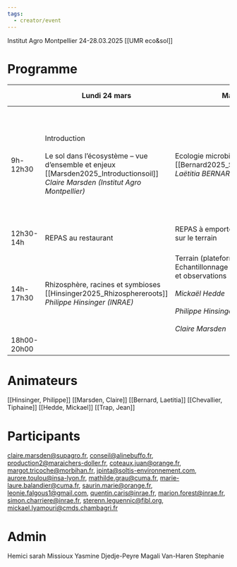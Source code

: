 ```yaml
---
tags:
  - creator/event
---
```

Institut Agro Montpellier
24-28.03.2025
[[UMR eco&sol]]

# Programme

|             | Lundi 24 mars                                                                                                                                                | Mardi 25                                                                                                                                     | Mercredi 26                                                                                                                 | Jeudi 27                                                                                                                                              | Vendredi 28                                                                                                  |
| ----------- | ------------------------------------------------------------------------------------------------------------------------------------------------------------ | -------------------------------------------------------------------------------------------------------------------------------------------- | --------------------------------------------------------------------------------------------------------------------------- | ----------------------------------------------------------------------------------------------------------------------------------------------------- | ------------------------------------------------------------------------------------------------------------ |
| 9h-12h30    | Introduction<br><br>Le sol dans l’écosystème – vue d’ensemble et enjeux <br>[[Marsden2025_Introductionsoil]]<br>_Claire Marsden (Institut Agro Montpellier)_ | Ecologie microbienne du sol<br>[[Bernard2025_Soilmicroorganisms]]<br>_Laëtitia BERNARD (IRD)_                                                | Communautés nématofauniques du sol<br>[[Trap2025_Soilnematodes]]<br>_Jean Trap (IRD)_                                       | Communautés de faune du sol<br>[[Hedde2025_Diversityroles]]<br>_Mickaël Hedde (INRAE)_                                                                | TD Indicateurs de qualité ou santé du sol<br><br> _Claire Marsden_<br><br>Bilan – évaluation de la formation |
| 12h30-14h   | REPAS au restaurant                                                                                                                                          | REPAS à emporter  <br>sur le terrain  <br>  <br>                                                                                             | REPAS au restaurant                                                                                                         |                                                                                                                                                       |                                                                                                              |
| 14h-17h30   | Rhizosphère, racines et symbioses<br>[[Hinsinger2025_Rhizosphereroots]]<br>_Philippe Hinsinger (INRAE)_                                                      | Terrain (plateforme DIAMS) : Echantillonnage  <br>et observations<br><br>_Mickaël Hedde_<br><br>_Philippe Hinsinger_<br><br>_Claire Marsden_ | Matières organiques des sols et services écosystémiques<br>[[Chevallier2025_Organicmatters]]<br>_Tiphaine Chevallier (IRD)_ | TP  <br>Observation de mycorhizes, nématodes, communautés microbiennes<br><br>_Damien Dezette, Elisa Taschen (INRAE), Agnès Robin (CIRAD), Jean Trap_ |                                                                                                              |
| 18h00-20h00 |                                                                                                                                                              |                                                                                                                                              |                                                                                                                             | Table ronde praticiens + apéritif dinatoire                                                                                                           |                                                                                                              |

# Animateurs
[[Hinsinger, Philippe]]
[[Marsden, Claire]]
[[Bernard, Laetitia]]
[[Chevallier, Tiphaine]]
[[Hedde, Mickael]]
[[Trap, Jean]]
# Participants
claire.marsden@supagro.fr, conseil@alinebuffo.fr, production2@maraichers-doller.fr, coteaux.juan@orange.fr, margot.tricoche@morbihan.fr, jpinta@soltis-environnement.com, aurore.toulou@insa-lyon.fr, mathilde.grau@cuma.fr, marie-laure.balandier@cuma.fr, saurin.marie@orange.fr, leonie.falgous1@gmail.com, quentin.caris@inrae.fr, marion.forest@inrae.fr, simon.charriere@inrae.fr, sterenn.leguennic@fibl.org, mickael.lyamouri@cmds.chambagri.fr
# Admin
Hemici sarah
Missioux Yasmine
Djedje-Peyre Magali 
Van-Haren Stephanie